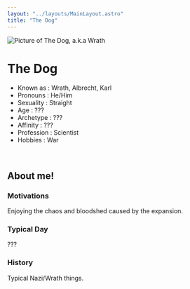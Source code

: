 ```yaml
---
layout: "../layouts/MainLayout.astro"
title: "The Dog"
---
```


<img id="ProfilePic" src="../images/Wrath.png" alt="Picture of The Dog, a.k.a Wrath">

# The Dog   
- Known as : Wrath, Albrecht, Karl
- Pronouns : He/Him
- Sexuality : Straight
- Age : ???
- Archetype : ??? 
- Affinity : ???
- Profession : Scientist
- Hobbies : War

<br />

## About me!
### Motivations 
Enjoying the chaos and bloodshed caused by the expansion. 
### Typical Day 
???
### History 
Typical Nazi/Wrath things. 